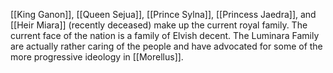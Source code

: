 [[King Ganon]], [[Queen Sejua]], [[Prince Sylna]], [[Princess Jaedra]], and [[Heir Miara]] (recently deceased) make up the current royal family. The current face of the nation is a family of Elvish decent. The Luminara Family are actually rather caring of the people and have advocated for some of the more progressive ideology in [[Morellus]].

